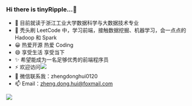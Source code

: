### Hi there is tinyRipple...👋

<!--
**tinyRipple/tinyRipple** is a ✨ _special_ ✨ repository because its `README.md` (this file) appears on your GitHub profile.

Here are some ideas to get you started:

- 🔭 I’m currently working on ...
- 🌱 I’m currently learning ...
- 👯 I’m looking to collaborate on ...
- 🤔 I’m looking for help with ...
- 💬 Ask me about ...
- 📫 How to reach me: ...
- 😄 Pronouns: ...
- ⚡ Fun fact: ...
-->

- 🔭 目前就读于浙江工业大学数据科学与大数据技术专业
- 🌱 秃头刷 LeetCode 中，学习前端，接触数据挖掘、机器学习，会一点点的 Hadoop 和 Spark
- 😀 热爱开源 热爱 Coding
- 😄 享受生活 享受当下
- ✨ 希望能成为一名足够优秀的前端程序员
- ⚡ 欢迎访问[![](https://img.shields.io/badge/%E4%B8%AA%E4%BA%BA%E7%BD%91%E7%AB%99-http%3A%2F%2Fzhengdh.top%2F-blue)](http://zhengdh.top/)
- 💬 微信联系我：zhengdonghui0120
- 📫 Email：zheng.dong.hui@foxmail.com
<img src="https://github-readme-stats.vercel.app/api?username=tinyRipple&show_icons=true&icon_color=CE1D2D&text_color=718096&bg_color=ffffff&hide_title=true"/>
